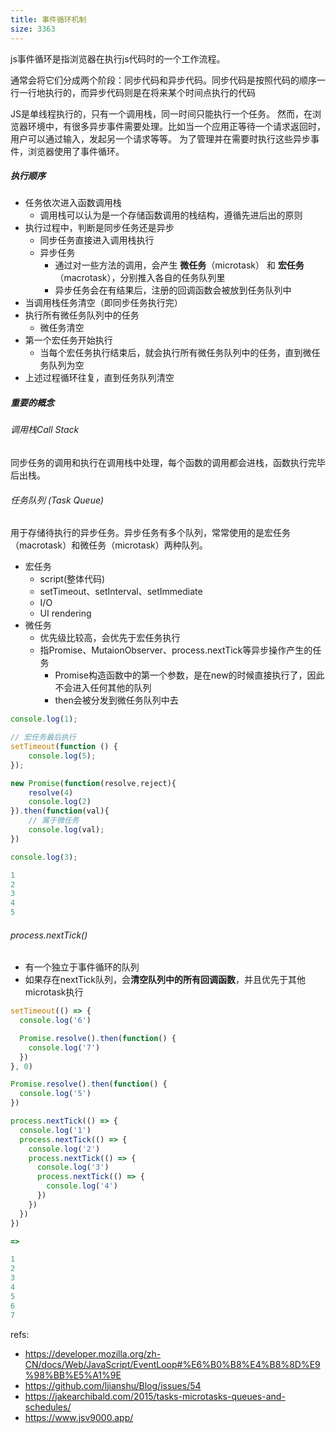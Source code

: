 ```yaml
---
title: 事件循环机制
size: 3363
---
```

js事件循环是指浏览器在执行js代码时的一个工作流程。

通常会将它们分成两个阶段：同步代码和异步代码。同步代码是按照代码的顺序一行一行地执行的，而异步代码则是在将来某个时间点执行的代码

JS是单线程执行的，只有一个调用栈，同一时间只能执行一个任务。
然而，在浏览器环境中，有很多异步事件需要处理。比如当一个应用正等待一个请求返回时，用户可以通过输入，发起另一个请求等等。
为了管理并在需要时执行这些异步事件，浏览器使用了事件循环。

##### 执行顺序
- 任务依次进入函数调用栈
	- 调用栈可以认为是一个存储函数调用的栈结构，遵循先进后出的原则
- 执行过程中，判断是同步任务还是异步
	- 同步任务直接进入调用栈执行
	- 异步任务
		- 通过对一些方法的调用，会产生 **微任务**（microtask） 和 **宏任务**（macrotask），分别推入各自的任务队列里
		- 异步任务会在有结果后，注册的回调函数会被放到任务队列中
- 当调用栈任务清空（即同步任务执行完）
- 执行所有微任务队列中的任务
	- 微任务清空
- 第一个宏任务开始执行
	- 当每个宏任务执行结束后，就会执行所有微任务队列中的任务，直到微任务队列为空
- 上述过程循环往复，直到任务队列清空

##### 重要的概念
###### 调用栈Call Stack
同步任务的调用和执行在调用栈中处理，每个函数的调用都会进栈，函数执行完毕后出栈。
###### 任务队列 (Task Queue)
用于存储待执行的异步任务。异步任务有多个队列，常常使用的是宏任务（macrotask）和微任务（microtask）两种队列。
- 宏任务
	- script(整体代码)
	- setTimeout、setInterval、setImmediate
	- I/O
	- UI rendering
- 微任务
	- 优先级比较高，会优先于宏任务执行
	- 指Promise、MutaionObserver、process.nextTick等异步操作产生的任务
		- Promise构造函数中的第一个参数，是在new的时候直接执行了，因此不会进入任何其他的队列
		- then会被分发到微任务队列中去
```jsx
console.log(1);

// 宏任务最后执行
setTimeout(function () {
    console.log(5);
});

new Promise(function(resolve,reject){
    resolve(4)
    console.log(2)
}).then(function(val){
  	// 属于微任务
    console.log(val);
})

console.log(3);

1
2
3
4
5
```

###### process.nextTick()
- 有一个独立于事件循环的队列
- 如果存在nextTick队列，会**清空队列中的所有回调函数**，并且优先于其他microtask执行

```javascript
setTimeout(() => {
  console.log('6')

  Promise.resolve().then(function() {
    console.log('7')
  })
}, 0)

Promise.resolve().then(function() {
  console.log('5')
})

process.nextTick(() => {
  console.log('1')
  process.nextTick(() => {
    console.log('2')
    process.nextTick(() => {
      console.log('3')
      process.nextTick(() => {
        console.log('4')
      })
    })
  })
})

=> 

1
2
3
4
5
6
7
```



refs:
- https://developer.mozilla.org/zh-CN/docs/Web/JavaScript/EventLoop#%E6%B0%B8%E4%B8%8D%E9%98%BB%E5%A1%9E
- https://github.com/ljianshu/Blog/issues/54
- https://jakearchibald.com/2015/tasks-microtasks-queues-and-schedules/
- https://www.jsv9000.app/

